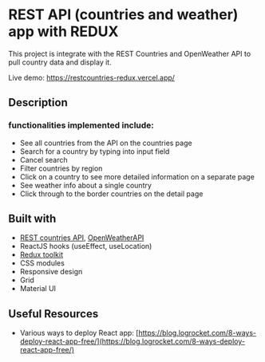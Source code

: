 # REST API (countries and weather) app with REDUX

This project is integrate with the REST Countries and OpenWeather API to pull country data and display it.

Live demo: [https://restcountries-redux.vercel.app/ ](https://restcountries-redux.vercel.app/)

## Description

### functionalities implemented include:

- See all countries from the API on the countries page
- Search for a country by typing into input field
- Cancel search
- Filter countries by region
- Click on a country to see more detailed information on a separate page
- See weather info about a single country
- Click through to the border countries on the detail page

## Built with

- [REST countries API](https://restcountries.com/), [OpenWeatherAPI](https://openweathermap.org/guide)
- ReactJS hooks (useEffect, useLocation)
- [Redux toolkit](https://redux-toolkit.js.org/)
- CSS modules
- Responsive design
- Grid
- Material UI

## Useful Resources

- Various ways to deploy React app:
  [https://blog.logrocket.com/8-ways-deploy-react-app-free/](https://blog.logrocket.com/8-ways-deploy-react-app-free/)

